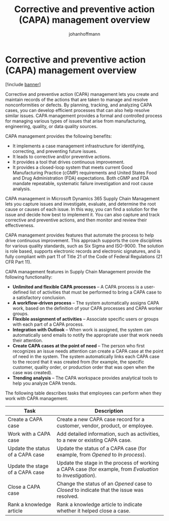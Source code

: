 ﻿---
title: Corrective and preventive action (CAPA) management overview
description: Learn how you can use corrective and preventive action (CAPA) management to create and maintain records of the corrective or preventive actions taken to manage and resolve nonconformities or defects involving products.
author: johanhoffmann
ms.author: johanho
ms.reviewer: kamaybac
ms.search.form:
ms.topic: how-to
ms.date: 04/25/2025
ms.custom: 
  - bap-template
---

# Corrective and preventive action (CAPA) management overview

[!include [banner](../../includes/banner.md)]

Corrective and preventive action (CAPA) management lets you create and maintain records of the actions that are taken to manage and resolve nonconformities or defects. By planning, tracking, and analyzing CAPA cases, you can develop efficient processes that can also help resolve similar issues. CAPA management provides a formal and controlled process for managing various types of issues that arise from manufacturing, engineering, quality, or data quality sources.

CAPA management provides the following benefits:

- It implements a case management infrastructure for identifying, correcting, and preventing future issues.
- It leads to corrective and/or preventive actions.
- It provides a tool that drives continuous improvement.
- It provides a closed-loop system that meets current Good Manufacturing Practice (cGMP) requirements and United States Food and Drug Administration (FDA) expectations. Both cGMP and FDA mandate repeatable, systematic failure investigation and root cause analysis.

CAPA management in Microsoft Dynamics 365 Supply Chain Management lets you capture issues and investigate, evaluate, and determine the root cause or causes of each issue. In this way, you can find a solution for the issue and decide how best to implement it. You can also capture and track corrective and preventive actions, and then monitor and review their effectiveness.

CAPA management provides features that automate the process to help drive continuous improvement. This approach supports the core disciplines for various quality standards, such as Six Sigma and ISO-9000. The solution is role based, supports electronic records and electronic signatures, and is fully compliant with part 11 of Title 21 of the Code of Federal Regulations (21 CFR Part 11).

CAPA management features in Supply Chain Management provide the following functionality:

- **Unlimited and flexible CAPA processes** – A CAPA process is a user-defined list of activities that must be performed to bring a CAPA case to a satisfactory conclusion.
- **A workflow-driven process** – The system automatically assigns CAPA work, based on the definition of your CAPA processes and CAPA worker groups.
- **Flexible assignment of activities** – Associate specific users or groups with each part of a CAPA process.
- **Integration with Outlook** – When work is assigned, the system can automatically send emails to notify the appropriate user that work needs their attention.
- **Create CAPA cases at the point of need** – The person who first recognizes an issue needs attention can create a CAPA case at the point of need in the system. The system automatically links each CAPA case to the record that it was created from (for example, the specific customer, quality order, or production order that was open when the case was created).
- **Trending analysis** – The CAPA workspace provides analytical tools to help you analyze CAPA trends.

The following table describes tasks that employees can perform when they work with CAPA management.

| Task | Description |
|---|---|
| Create a CAPA case | Create a new CAPA case record for a customer, vendor, product, or employee. |
| Work with a CAPA case | Add detailed information, such as activities, to a new or existing CAPA case. |
| Update the status of a CAPA case | Update the status of a CAPA case (for example, from *Opened* to *In process*). |
| Update the stage of a CAPA case | Update the stage in the process of working a CAPA case (for example, from *Evaluation* to *Investigation*). |
| Close a CAPA case | Change the status of an *Opened* case to *Closed* to indicate that the issue was resolved. |
| Rank a knowledge article | Rank a knowledge article to indicate whether it helped close a case. |
